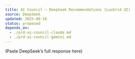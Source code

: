 ```yaml
---
title: AI Council — DeepSeek Recommendations (LuxGrid UI)
source: DeepSeek
updated: 2025-08-18
status: proposed
depends_on:
  - ./prd-ai-council-claude.md
  - ./prd-ai-council-gemini.md
---
```


<!-- BEGIN DEEPSEEK OUTPUT -->
(Paste DeepSeek’s full response here)
<!-- END DEEPSEEK OUTPUT -->
